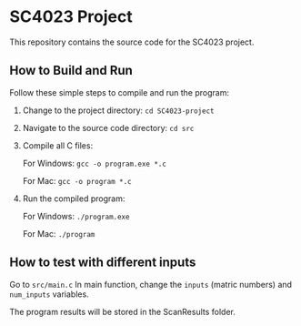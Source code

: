 # SC4023 Project

This repository contains the source code for the SC4023 project.

## How to Build and Run

Follow these simple steps to compile and run the program:

1. Change to the project directory:
`cd SC4023-project`

3. Navigate to the source code directory:
`cd src`

5. Compile all C files:
   
      For Windows:
      `gcc -o program.exe *.c` 
      
      For Mac:
      `gcc -o program *.c`

6. Run the compiled program:
   
      For Windows:
      `./program.exe` 
      
      For Mac:
      `./program`

## How to test with different inputs
Go to `src/main.c`
In main function, change the `inputs` (matric numbers) and `num_inputs` variables.


The program results will be stored in the ScanResults folder.
